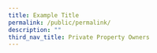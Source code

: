 ```yaml
---
title: Example Title
permalink: /public/permalink/
description: ""
third_nav_title: Private Property Owners
---
```



